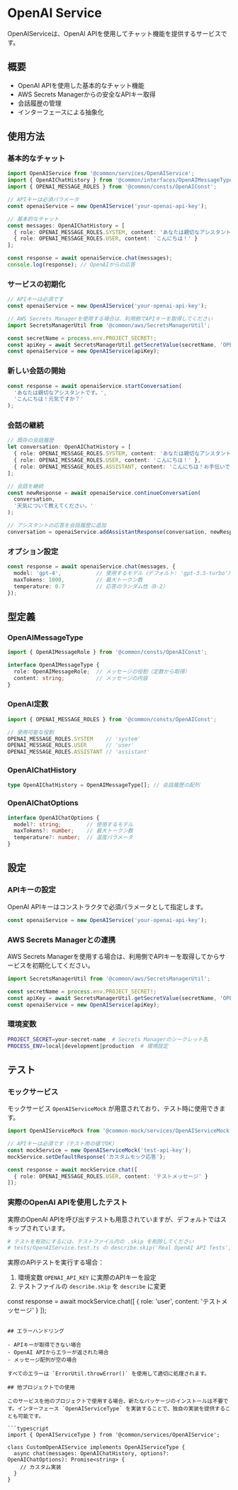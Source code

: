 # OpenAI Service

OpenAIServiceは、OpenAI APIを使用してチャット機能を提供するサービスです。

## 概要

- OpenAI APIを使用した基本的なチャット機能
- AWS Secrets Managerからの安全なAPIキー取得
- 会話履歴の管理
- インターフェースによる抽象化

## 使用方法

### 基本的なチャット

```typescript
import OpenAIService from '@common/services/OpenAIService';
import { OpenAIChatHistory } from '@common/interfaces/OpenAIMessageType';
import { OPENAI_MESSAGE_ROLES } from '@common/consts/OpenAIConst';

// APIキーは必須パラメータ
const openaiService = new OpenAIService('your-openai-api-key');

// 基本的なチャット
const messages: OpenAIChatHistory = [
  { role: OPENAI_MESSAGE_ROLES.SYSTEM, content: 'あなたは親切なアシスタントです。' },
  { role: OPENAI_MESSAGE_ROLES.USER, content: 'こんにちは！' }
];

const response = await openaiService.chat(messages);
console.log(response); // OpenAIからの応答
```

### サービスの初期化

```typescript
// APIキーは必須です
const openaiService = new OpenAIService('your-openai-api-key');

// AWS Secrets Managerを使用する場合は、利用側でAPIキーを取得してください
import SecretsManagerUtil from '@common/aws/SecretsManagerUtil';

const secretName = process.env.PROJECT_SECRET!;
const apiKey = await SecretsManagerUtil.getSecretValue(secretName, 'OPENAI_API_KEY');
const openaiService = new OpenAIService(apiKey);
```

### 新しい会話の開始

```typescript
const response = await openaiService.startConversation(
  'あなたは親切なアシスタントです。',
  'こんにちは！元気ですか？'
);
```

### 会話の継続

```typescript
// 既存の会話履歴
let conversation: OpenAIChatHistory = [
  { role: OPENAI_MESSAGE_ROLES.SYSTEM, content: 'あなたは親切なアシスタントです。' },
  { role: OPENAI_MESSAGE_ROLES.USER, content: 'こんにちは！' },
  { role: OPENAI_MESSAGE_ROLES.ASSISTANT, content: 'こんにちは！お手伝いできることはありますか？' }
];

// 会話を継続
const newResponse = await openaiService.continueConversation(
  conversation,
  '天気について教えてください。'
);

// アシスタントの応答を会話履歴に追加
conversation = openaiService.addAssistantResponse(conversation, newResponse);
```

### オプション設定

```typescript
const response = await openaiService.chat(messages, {
  model: 'gpt-4',           // 使用するモデル（デフォルト: 'gpt-3.5-turbo'）
  maxTokens: 1000,          // 最大トークン数
  temperature: 0.7          // 応答のランダム性（0-2）
});
```

## 型定義

### OpenAIMessageType

```typescript
import { OpenAIMessageRole } from '@common/consts/OpenAIConst';

interface OpenAIMessageType {
  role: OpenAIMessageRole;  // メッセージの役割（定数から取得）
  content: string;          // メッセージの内容
}
```

### OpenAI定数

```typescript
import { OPENAI_MESSAGE_ROLES } from '@common/consts/OpenAIConst';

// 使用可能な役割
OPENAI_MESSAGE_ROLES.SYSTEM    // 'system'
OPENAI_MESSAGE_ROLES.USER      // 'user'
OPENAI_MESSAGE_ROLES.ASSISTANT // 'assistant'
```

### OpenAIChatHistory

```typescript
type OpenAIChatHistory = OpenAIMessageType[]; // 会話履歴の配列
```

### OpenAIChatOptions

```typescript
interface OpenAIChatOptions {
  model?: string;        // 使用するモデル
  maxTokens?: number;    // 最大トークン数
  temperature?: number;  // 温度パラメータ
}
```

## 設定

### APIキーの設定

OpenAI APIキーはコンストラクタで必須パラメータとして指定します。

```typescript
const openaiService = new OpenAIService('your-openai-api-key');
```

### AWS Secrets Managerとの連携

AWS Secrets Managerを使用する場合は、利用側でAPIキーを取得してからサービスを初期化してください。

```typescript
import SecretsManagerUtil from '@common/aws/SecretsManagerUtil';

const secretName = process.env.PROJECT_SECRET!;
const apiKey = await SecretsManagerUtil.getSecretValue(secretName, 'OPENAI_API_KEY');
const openaiService = new OpenAIService(apiKey);
```

### 環境変数

```bash
PROJECT_SECRET=your-secret-name  # Secrets Managerのシークレット名
PROCESS_ENV=local|development|production  # 環境設定
```

## テスト

### モックサービス

モックサービス `OpenAIServiceMock` が用意されており、テスト時に使用できます。

```typescript
import OpenAIServiceMock from '@common-mock/services/OpenAIServiceMock';

// APIキーは必須です（テスト用の値でOK）
const mockService = new OpenAIServiceMock('test-api-key');
mockService.setDefaultResponse('カスタムモック応答');

const response = await mockService.chat([
  { role: OPENAI_MESSAGE_ROLES.USER, content: 'テストメッセージ' }
]);
```

### 実際のOpenAI APIを使用したテスト

実際のOpenAI APIを呼び出すテストも用意されていますが、デフォルトではスキップされています。

```bash
# テストを有効にするには、テストファイル内の .skip を削除してください
# tests/OpenAIService.test.ts の describe.skip('Real OpenAI API Tests', ...) 部分
```

実際のAPIテストを実行する場合：
1. 環境変数 `OPENAI_API_KEY` に実際のAPIキーを設定
2. テストファイルの `describe.skip` を `describe` に変更

const response = await mockService.chat([
  { role: 'user', content: 'テストメッセージ' }
]);
```

## エラーハンドリング

- APIキーが取得できない場合
- OpenAI APIからエラーが返された場合
- メッセージ配列が空の場合

すべてのエラーは `ErrorUtil.throwError()` を使用して適切に処理されます。

## 他プロジェクトでの使用

このサービスを他のプロジェクトで使用する場合、新たなパッケージのインストールは不要です。インターフェース `OpenAIServiceType` を実装することで、独自の実装を提供することも可能です。

```typescript
import { OpenAIServiceType } from '@common/services/OpenAIService';

class CustomOpenAIService implements OpenAIServiceType {
  async chat(messages: OpenAIChatHistory, options?: OpenAIChatOptions): Promise<string> {
    // カスタム実装
  }
}
```